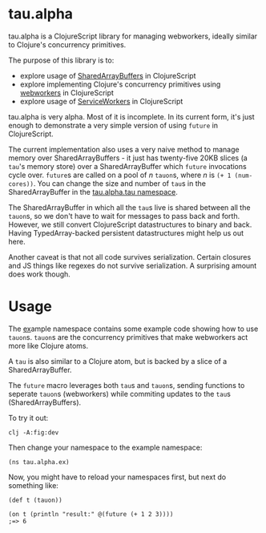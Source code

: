 tau.alpha
========================================

tau.alpha is a ClojureScript library for managing webworkers, ideally similar to Clojure's concurrency primitives.

The purpose of this library is to:

* explore usage of [SharedArrayBuffers](https://hacks.mozilla.org/2017/06/a-cartoon-intro-to-arraybuffers-and-sharedarraybuffers/) in ClojureScript
* explore implementing Clojure's concurrency primitives using [webworkers](https://developer.mozilla.org/en-US/docs/Web/API/Web_Workers_API/Using_web_workers) in ClojureScript
* explore usage of [ServiceWorkers](https://developers.google.com/web/fundamentals/primers/service-workers/) in ClojureScript

tau.alpha is very alpha. Most of it is incomplete. In its current form, it's just enough to demonstrate a very simple version of using `future` in ClojureScript.

The current implementation also uses a very naive method to manage memory over SharedArrayBuffers - it just has twenty-five 20KB slices (a `tau`'s memory store) over a SharedArrayBuffer which `future` invocations cycle over. `future`s are called on a pool of _n_ `tauon`s, where _n_ is `(+ 1 (num-cores))`. You can change the size and number of `tau`s in the SharedArrayBuffer in the [tau.alpha.tau namespace](https://github.com/johnmn3/tau.alpha/blob/master/src/tau/alpha/tau.cljs#L12).

The SharedArrayBuffer in which all the `tau`s live is shared between all the `tauon`s, so we don't have to wait for messages to pass back and forth. However, we still convert ClojureScript datastructures to binary and back. Having TypedArray-backed persistent datastructures might help us out here.

Another caveat is that not all code survives serialization. Certain closures and JS things like regexes do not survive serialization. A surprising amount does work though.

# Usage

The [ex](https://github.com/johnmn3/tau.alpha/blob/master/src/tau/alpha/ex.cljs)ample namespace contains some example code showing how to use `tauon`s. `tauon`s are the concurrency primitives that make webworkers act more like Clojure atoms.

A `tau` is also similar to a Clojure atom, but is backed by a slice of a SharedArrayBuffer.

The `future` macro leverages both `tau`s and `tauon`s, sending functions to seperate `tauon`s (webworkers) while commiting updates to the `tau`s (SharedArrayBuffers).

To try it out:

```
clj -A:fig:dev
```

Then change your namespace to the example namespace:

```
(ns tau.alpha.ex)
```

Now, you might have to reload your namespaces first, but next do something like:

```
(def t (tauon))

(on t (println "result:" @(future (+ 1 2 3))))
;=> 6
```

[Eclipse Public License 1.0]: http://opensource.org/licenses/eclipse-1.0.php
